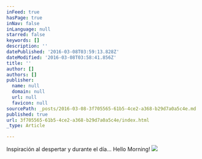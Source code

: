 ```yaml
---
inFeed: true
hasPage: true
inNav: false
inLanguage: null
starred: false
keywords: []
description: ''
datePublished: '2016-03-08T03:59:13.828Z'
dateModified: '2016-03-08T03:58:41.856Z'
title: ''
author: []
authors: []
publisher:
  name: null
  domain: null
  url: null
  favicon: null
sourcePath: _posts/2016-03-08-3f705565-61b5-4ce2-a368-b29d7a0a5c4e.md
published: true
url: 3f705565-61b5-4ce2-a368-b29d7a0a5c4e/index.html
_type: Article

---
```

Inspiración al despertar y durante el día... Hello Morning!
![](https://the-grid-user-content.s3-us-west-2.amazonaws.com/216d4ac1-d034-46b5-b233-847f061d7117.jpg)
